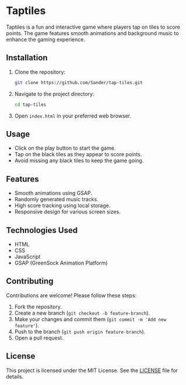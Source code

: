 # Taptiles

Taptiles is a fun and interactive game where players tap on tiles to score points. The game features smooth animations and background music to enhance the gaming experience.

## Installation

1. Clone the repository:
	```sh
	git clone https://github.com/Sander/tap-tiles.git
	```
2. Navigate to the project directory:
	```sh
	cd tap-tiles
	```
3. Open `index.html` in your preferred web browser.

## Usage

- Click on the play button to start the game.
- Tap on the black tiles as they appear to score points.
- Avoid missing any black tiles to keep the game going.

## Features

- Smooth animations using GSAP.
- Randomly generated music tracks.
- High score tracking using local storage.
- Responsive design for various screen sizes.

## Technologies Used

- HTML
- CSS
- JavaScript
- GSAP (GreenSock Animation Platform)

## Contributing

Contributions are welcome! Please follow these steps:

1. Fork the repository.
2. Create a new branch (`git checkout -b feature-branch`).
3. Make your changes and commit them (`git commit -m 'Add new feature'`).
4. Push to the branch (`git push origin feature-branch`).
5. Open a pull request.

## License

This project is licensed under the MIT License. See the [LICENSE](LICENSE) file for details.